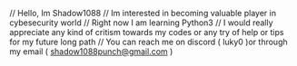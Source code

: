 //  Hello, Im Shadow1088
//  Im interested in becoming valuable player in cybesecurity world
//  Right now I am learning Python3
//  I would really appreciate any kind of critism towards my codes or any try of help or tips for my future long path
//  You can reach me on discord ( luky0 )or through my email ( shadow1088punch@gmail.com )
